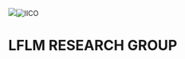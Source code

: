 ![](http://www.iico.uaslp.mx/_catalogs/masterpage/UASLP/imagenes/UASLP.png)![IICO](http://www.iico.uaslp.mx/_catalogs/masterpage/UASLP/imagenes/Escudo.png)
# LFLM RESEARCH GROUP 
